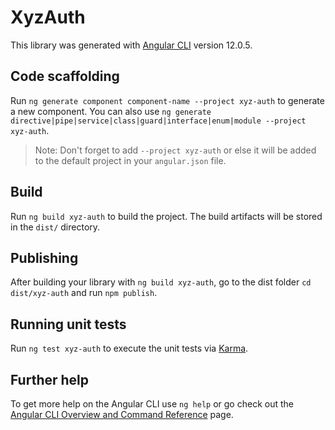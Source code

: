 # XyzAuth

This library was generated with [Angular CLI](https://github.com/angular/angular-cli) version 12.0.5.

## Code scaffolding

Run `ng generate component component-name --project xyz-auth` to generate a new component. You can also use `ng generate directive|pipe|service|class|guard|interface|enum|module --project xyz-auth`.
> Note: Don't forget to add `--project xyz-auth` or else it will be added to the default project in your `angular.json` file. 

## Build

Run `ng build xyz-auth` to build the project. The build artifacts will be stored in the `dist/` directory.

## Publishing

After building your library with `ng build xyz-auth`, go to the dist folder `cd dist/xyz-auth` and run `npm publish`.

## Running unit tests

Run `ng test xyz-auth` to execute the unit tests via [Karma](https://karma-runner.github.io).

## Further help

To get more help on the Angular CLI use `ng help` or go check out the [Angular CLI Overview and Command Reference](https://angular.io/cli) page.
